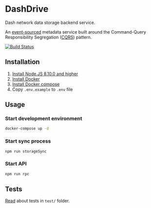 # DashDrive

Dash network data storage backend service.

An [event-sourced](https://martinfowler.com/eaaDev/EventSourcing.html) metadata service built around the Command-Query Responsibility Segregation ([CQRS](https://martinfowler.com/bliki/CQRS.html)) pattern.

[![Build Status](https://travis-ci.com/dashevo/dashdrive.svg?token=Pzix7aqnMuGS9c6BmBz2&branch=master)](https://travis-ci.com/dashevo/dashdrive)

## Installation

1. [Install Node.JS 8.10.0 and higher](https://nodejs.org/en/download/)
2. [Install Docker](https://docs.docker.com/install/)
3. [Install Docker compose](https://docs.docker.com/compose/install/)
4. Copy `.env.example` to `.env` file

## Usage

### Start development environment

```bash
docker-compose up -d
```

### Start sync process

```bash
npm run storageSync
```

### Start API

```bash
npm run rpc
```

## Tests

[Read](test/) about tests in `test/` folder. 
